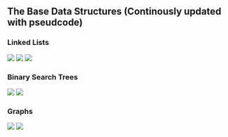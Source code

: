 ## The Base Data Structures (Continously updated with pseudcode)
### Linked Lists 
![]('images/3.jpg)
![]('images/2.jpg)
![]('images/1.jpg)
### Binary Search Trees
![]('images/4.jpg)
![]('images/5.jpg)
### Graphs 
![]('images/6.jpg)
![]('images/7.jpg)